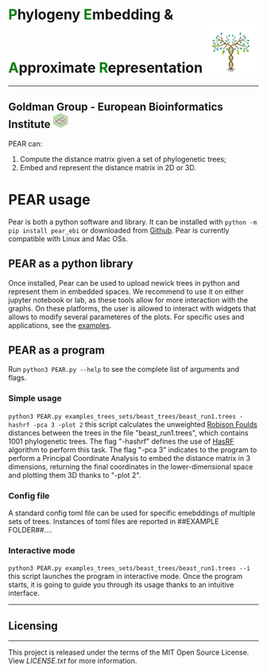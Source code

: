 
# <font color='green'>P</font>hylogeny <font color='green'>E</font>mbedding & <font color='green'>A</font>pproximate <font color='green'>R</font>epresentation <img src="LOGO_PEAR.png" width="100" height="100">
***
## Goldman Group - European Bioinformatics Institute <img src="goldman_logo.png" width="30" height="30">

PEAR can:
1. Compute the distance matrix given a set of phylogenetic trees;
2. Embed and represent the distance matrix in 2D or 3D.

PEAR usage
==========
Pear is both a python software and library. It can be installed with `python -m pip install pear_ebi` or downloaded from <a href="https://github.com/AndreaRubbi/Pear-EBI">Github</a>. Pear is currently compatible with Linux and Mac OSs. 

PEAR as a python library
------------------------
Once installed, Pear can be used to upload newick trees in python and represent them in embedded spaces. We recommend to use it on either jupyter notebook or lab, as these tools allow for more interaction with the graphs. On these platforms, the user is allowed to interact with widgets that allows to modify several parameteres of the plots. For specific uses and applications, see the <a href='https://github.com/AndreaRubbi/Pear-EBI/tree/pear_ebi/examples_tree_sets'>examples</a>.

PEAR as a program
-----------------
Run `python3 PEAR.py --help` to see the complete list of arguments and flags.
### Simple usage

`python3 PEAR.py examples_trees_sets/beast_trees/beast_run1.trees -hashrf -pca 3 -plot 2`
this script calculates the unweighted <a href='https://doi.org/10.1016/0025-5564(81)90043-2'>Robison Foulds</a> distances between the trees in the file "beast_run1.trees", which contains 1001 phylogenetic trees. 
The flag "-hashrf" defines the use of [HasRF](https://code.google.com/archive/p/hashrf/) algorithm to perform this task.
The flag "-pca 3" indicates to the program to perform a Principal Coordinate Analysis to embed the distance matrix in 3 dimensions, returning the final coordinates in the lower-dimensional space and plotting them 3D thanks to "-plot 2".
### Config file
A standard config toml file can be used for specific emebddings of multiple sets of trees. Instances of toml files are reported in ##EXAMPLE FOLDER##....
### Interactive mode
`python3 PEAR.py examples_trees_sets/beast_trees/beast_run1.trees --i`
this script launches the program in interactive mode. Once the program starts, it is going to guide you through its usage thanks to an intuitive interface.

________________________

## Licensing
__________________

This project is released under the terms of the MIT Open Source License. View
*LICENSE.txt* for more information.


